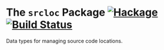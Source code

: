 # The `srcloc` Package  [![Hackage](https://img.shields.io/hackage/v/srcloc.svg)](https://hackage.haskell.org/package/srcloc) [![Build Status](https://travis-ci.org/mainland/srcloc.svg)](https://travis-ci.org/mainland/srcloc)

Data types for managing source code locations.
